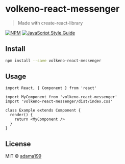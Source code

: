 # volkeno-react-messenger

> Made with create-react-library

[![NPM](https://img.shields.io/npm/v/volkeno-react-messenger.svg)](https://www.npmjs.com/package/volkeno-react-messenger) [![JavaScript Style Guide](https://img.shields.io/badge/code_style-standard-brightgreen.svg)](https://standardjs.com)

## Install

```bash
npm install --save volkeno-react-messenger
```

## Usage

```tsx
import React, { Component } from 'react'

import MyComponent from 'volkeno-react-messenger'
import 'volkeno-react-messenger/dist/index.css'

class Example extends Component {
  render() {
    return <MyComponent />
  }
}
```

## License

MIT © [adama199](https://github.com/adama199)
